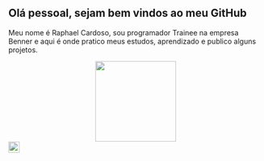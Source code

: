 ## Olá pessoal, sejam bem vindos ao meu GitHub 

 Meu nome é Raphael Cardoso, sou programador Trainee na empresa Benner e aqui é onde pratico meus estudos, aprendizado e publico alguns projetos.

  <div align="center">
    <a href="https://github.com/RaphaelCardoso123">
    <img height="160em" src="https://github-readme-stats-sigma-five.vercel.app/api/top-langs/?username=RaphaelCardoso123&layout=compact&langs_count=7&theme=dracula "/>
  </div>


 <a href="https://www.linkedin.com/in/raphaelcardosolink/">
  <img align="left" alt="Abhishek's LinkedIN" width="22px" src="https://raw.githubusercontent.com/peterthehan/peterthehan/master/assets/linkedin.svg" />
 </a>
 
<!--
**RaphaelCardoso123/RaphaelCardoso123** is a ✨ _special_ ✨ repository because its `README.md` (this file) appears on your GitHub profile.

Here are some ideas to get you started:

- 🔭 I’m currently working on ...
- 🌱 I’m currently learning ...
- 👯 I’m looking to collaborate on ...
- 🤔 I’m looking for help with ...
- 💬 Ask me about ...
- 📫 How to reach me: ...
- 😄 Pronouns: ...
- ⚡ Fun fact: ...
-->

